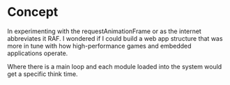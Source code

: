 
# Concept

In experimenting with the requestAnimationFrame or as the internet abbreviates it RAF.  I wondered if I could build a web app structure that was more in tune with how high-performance games and embedded applications operate.

Where there is a main loop and each module loaded into the system would get a specific think time.
